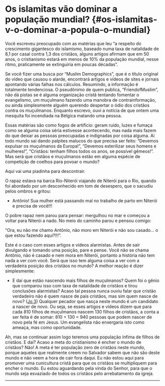 # Os islamitas vão dominar a população mundial? {#os-islamitas-v-o-dominar-a-popula-o-mundial}

Você escreveu preocupado com as matérias que leu “a respeito do crescimento gigantesco do islamismo, baseado numa taxa de natalidade de 8,1 por casal contra 1,3 dos cristãos, alguns artigos afirmam que em 50 anos, o cristianismo estará em menos de 10% da população mundial, nesse ritmo, praticamente se extinguiria em poucas décadas”.

Se você fizer uma busca por “Muslim Demographics”, que é o título original do vídeo que causou o alarde, encontrará artigos e vídeos de sites e jornais apontando várias falhas nos cálculos. Resumindo, a informação é totalmente tendenciosa. O pseudônimo de quem publica, “FriendofMuslim”, não dá pistas se é alguma organização cristã tentando fomentar o evangelismo, um muçulmano fazendo uma manobra de contrainformação, ou ainda simplesmente alguém querendo despertar o ódio dos cristãos contra os muçulmanos. Enquanto escrevo, ouvi a notícia de que ontem uma mesquita foi incendiada na Bélgica matando uma pessoa.

Essas matérias são como fogos de artifício: geram ruído, luzes e fumaça como se alguma coisa séria estivesse acontecendo, mas nada mais fazem do que deixar as pessoas preocupadas e indignadas por coisa alguma. Aí todo mundo sai dando palpites malucos do que precisa ser feito: “Devemos expulsar os muçulmanos da Europa!”, “Devemos esterilizar seus homens e mulheres!”, “Cristãos: tenham filhos todos os anos, se possível gêmeos!”. Mas será que cristãos e muçulmanos estão em alguma espécie de competição de coelhos para povoar o mundo?

Aqui vai uma piadinha para descontrair.

O rapaz estava na barca Rio-Niterói viajando de Niterói para o Rio, quando foi abordado por um desconhecido em tom de desespero, que o sacudiu pelos ombros e gritou:

*   Antônio! Sua mulher está passando mal no trabalho de parto em Niterói e precisa de você!!!

O pobre rapaz nem parou para pensar: mergulhou no mar e começou a voltar para Niterói a nado. No meio do caminho parou e pensou comigo:

“Ora, eu não me chamo Antônio, não moro em Niterói e não sou casado... o que estou fazendo aqui?!!!”.

Este é o caso com esses artigos e vídeos alarmistas. Antes de sair divulgando e tomando uma posição, pare e pense. Você não se chama Antônio, não é casado e nem mora em Niterói, portanto a história não tem nada a ver com você. Será que isso tem alguma coisa a ver com a verdadeira posição dos cristãos no mundo? A melhor reação é dizer simplesmente:

*   E daí que estão nascendo mais filhos de muçulmanos? Quem foi o gênio que comparou isso com taxa de natalidade de cristãos e tirou conclusões alarmistas? Acaso tal pessoa nunca ouviu falar que cristão verdadeiro não é quem nasce de pais cristãos, mas sim quem nasce de novo? ([Jo 3](http://bibliaonline.com.br/acf/jo/3)) Qualquer pecador que nasça neste mundo é um candidato a nascer de novo. Ou seja, se esses artigos e vídeos dizem que para cada 810 filhos de muçulmanos nascem 130 filhos de cristãos, a conta a ser feita é de somar: 810 + 130 = 940 pessoas que podem nascer de novo pela fé em Jesus. Um evangelista não enxergaria isto como ameaça, mas como oportunidade.

Ah, mas se continuar assim logo teremos uma população ínfima de filhos de cristãos. E daí? Acaso a meta do cristianismo é encher o mundo de cristãos? Não! A meta é ter população zero de cristãos neste mundo, porque aqueles que realmente creem no Salvador sabem que não são deste mundo e não veem a hora de cair fora daqui. Eu não estou aqui para promover uma cunicultura cristã para que os cristãos se multipliquem para encher o mundo. Eu estou aguardando pela vinda do Senhor, para que o mundo seja esvaziado de todos os cristãos pelo arrebatamento da igreja.

*****
